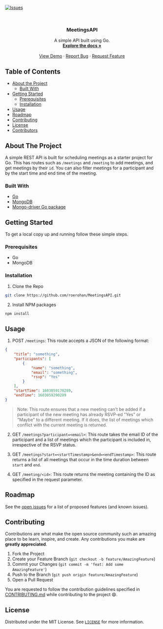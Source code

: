 [![Issues][issues-shield]][issues-url]

<!-- PROJECT LOGO -->
<br />
<p align="center">
  <!-- <a href="https://github.com/roerohan/MeetingsAPI">
    <img src="https://project-logo.png" alt="Logo" width="80">
  </a> -->

  <h3 align="center">MeetingsAPI</h3>

  <p align="center">
    A simple API built using Go.
    <br />
    <a href="https://github.com/roerohan/MeetingsAPI"><strong>Explore the docs »</strong></a>
    <br />
    <br />
    <a href="https://github.com/roerohan/MeetingsAPI">View Demo</a>
    ·
    <a href="https://github.com/roerohan/MeetingsAPI/issues">Report Bug</a>
    ·
    <a href="https://github.com/roerohan/MeetingsAPI/issues">Request Feature</a>
  </p>
</p>



<!-- TABLE OF CONTENTS -->
## Table of Contents

* [About the Project](#about-the-project)
  * [Built With](#built-with)
* [Getting Started](#getting-started)
  * [Prerequisites](#prerequisites)
  * [Installation](#installation)
* [Usage](#usage)
* [Roadmap](#roadmap)
* [Contributing](#contributing)
* [License](#license)
* [Contributors](#contributors-)



<!-- ABOUT THE PROJECT -->
## About The Project

A simple REST API is built for scheduling meetings as a starter project for Go. This has routes such as `/meetings` and `/meeting` to add meetings, and get meetings by their `id`. You can also filter meetings for a participant and by the start time and end time of the meeting.


### Built With

* [Go](https://golang.org/)
* [MongoDB](https://www.mongodb.com/)
* [Mongo-driver Go package](https://github.com/mongodb/mongo-go-driver)



<!-- GETTING STARTED -->
## Getting Started

To get a local copy up and running follow these simple steps.

### Prerequisites

- Go
- MongoDB

### Installation
 
1. Clone the Repo
```sh
git clone https://github.com/roerohan/MeetingsAPI.git
```
2. Install NPM packages
```sh
npm install
```



<!-- USAGE EXAMPLES -->
## Usage

1. POST `/meetings`: This route accepts a JSON of the following format:

```json
{
    "title": "something",
    "participants": [
        {
            "name": "something",
            "email": "something",
            "rsvp": "Yes"
        }
    ],
    "startTime": 1603059170289,
    "endTime": 1603059290289
}
```
> Note: This route ensures that a new meeting can't be added if a participant of the new meeting has already RSVP-ed "Yes" or "Maybe" to a different meeting. If it does, the list of meetings which conflict with the current meeting is returned.

2. GET `/meetings?participant=<email>`: This route takes the email ID of the participant and a list of meetings which the participant is included in, irrespective of the RSVP status.

3. GET `/meetings?start=<startTimestamp>&end=<endTimestamp>`: This route returns a list of all meetings that occur in the time duration between `start` and `end`.

4. GET `/meeting/<id>`: This route returns the meeting containing the ID as specified in the request parameter.


<!-- ROADMAP -->
## Roadmap

See the [open issues](https://github.com/roerohan/MeetingsAPI/issues) for a list of proposed features (and known issues).



<!-- CONTRIBUTING -->
## Contributing

Contributions are what make the open source community such an amazing place to be learn, inspire, and create. Any contributions you make are **greatly appreciated**.

1. Fork the Project
2. Create your Feature Branch (`git checkout -b feature/AmazingFeature`)
3. Commit your Changes (`git commit -m 'feat: Add some AmazingFeature'`)
4. Push to the Branch (`git push origin feature/AmazingFeature`)
5. Open a Pull Request

You are requested to follow the contribution guidelines specified in [CONTRIBUTING.md](./CONTRIBUTING.md) while contributing to the project :smile:.

<!-- LICENSE -->
## License

Distributed under the MIT License. See [`LICENSE`](./LICENSE) for more information.




<!-- MARKDOWN LINKS & IMAGES -->
<!-- https://www.markdownguide.org/basic-syntax/#reference-style-links -->
[roerohan-url]: https://roerohan.github.io
[issues-shield]: https://img.shields.io/github/issues/othneildrew/Best-README-Template.svg?style=flat-square
[issues-url]: https://github.com/roerohan/MeetingsAPI/issues
